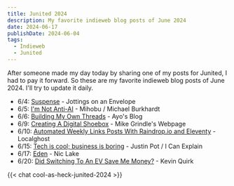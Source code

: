 ```yaml
---
title: Junited 2024
description: My favorite indieweb blog posts of June 2024
date: 2024-06-17
publishDate: 2024-06-04
tags:
  - Indieweb
  - Junited
---
```

After someone made my day today by sharing one of my posts for Junited, I had to pay it forward. So these are my favorite indieweb blog posts of June 2024. I'll try to update it daily.

- 6/4: [Suspense](https://amitg.blog/post/suspense) - Jottings on an Envelope
- 6/5: [I'm Not Anti-AI](https://mihobu.lol/2024/06/im-not-anti-ai) - Mihobu / Michael Burkhardt
- 6/6: [Building My Own Threads](https://ayos.blog/threads-project/) - Ayo's Blog
- 6/9: [Creating A Digital Shoebox](https://mikegrindle.com/posts/digital-shoebox) - Mike Grindle's Webpage
- 6/10: [Automated Weekly Links Posts With Raindrop.io and Eleventy](https://localghost.dev/blog/automated-weekly-links-posts-with-raindrop-io-and-eleventy/) - Localghost
- 6/15: [Tech is cool; business is boring](https://justinpot.com/tech-is-cool-business-is-boring/) - Justin Pot / I Can Explain
- 6/17: [Eden](https://niclake.me/eden) - Nic Lake
- 6/20: [Did Switching To An EV Save Me Money?](https://kevquirk.com/did-switching-to-an-ev-save-me-money) - Kevin Quirk

{{< chat cool-as-heck-junited-2024 >}}